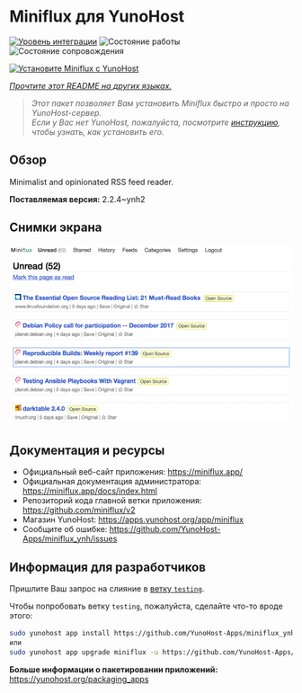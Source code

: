 <!--
Важно: этот README был автоматически сгенерирован <https://github.com/YunoHost/apps/tree/master/tools/readme_generator>
Он НЕ ДОЛЖЕН редактироваться вручную.
-->

# Miniflux для YunoHost

[![Уровень интеграции](https://apps.yunohost.org/badge/integration/miniflux)](https://ci-apps.yunohost.org/ci/apps/miniflux/)
![Состояние работы](https://apps.yunohost.org/badge/state/miniflux)
![Состояние сопровождения](https://apps.yunohost.org/badge/maintained/miniflux)

[![Установите Miniflux с YunoHost](https://install-app.yunohost.org/install-with-yunohost.svg)](https://install-app.yunohost.org/?app=miniflux)

*[Прочтите этот README на других языках.](./ALL_README.md)*

> *Этот пакет позволяет Вам установить Miniflux быстро и просто на YunoHost-сервер.*  
> *Если у Вас нет YunoHost, пожалуйста, посмотрите [инструкцию](https://yunohost.org/install), чтобы узнать, как установить его.*

## Обзор

Minimalist and opinionated RSS feed reader.

**Поставляемая версия:** 2.2.4~ynh2

## Снимки экрана

![Снимок экрана Miniflux](./doc/screenshots/overview.png)

## Документация и ресурсы

- Официальный веб-сайт приложения: <https://miniflux.app/>
- Официальная документация администратора: <https://miniflux.app/docs/index.html>
- Репозиторий кода главной ветки приложения: <https://github.com/miniflux/v2>
- Магазин YunoHost: <https://apps.yunohost.org/app/miniflux>
- Сообщите об ошибке: <https://github.com/YunoHost-Apps/miniflux_ynh/issues>

## Информация для разработчиков

Пришлите Ваш запрос на слияние в [ветку `testing`](https://github.com/YunoHost-Apps/miniflux_ynh/tree/testing).

Чтобы попробовать ветку `testing`, пожалуйста, сделайте что-то вроде этого:

```bash
sudo yunohost app install https://github.com/YunoHost-Apps/miniflux_ynh/tree/testing --debug
или
sudo yunohost app upgrade miniflux -u https://github.com/YunoHost-Apps/miniflux_ynh/tree/testing --debug
```

**Больше информации о пакетировании приложений:** <https://yunohost.org/packaging_apps>
